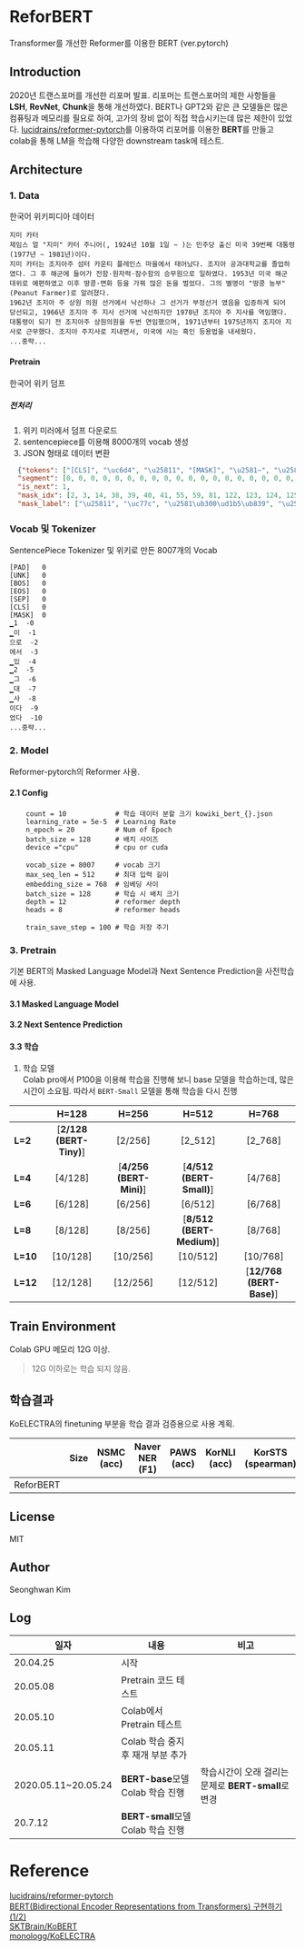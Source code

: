 # ReforBERT
Transformer를 개선한 Reformer를 이용한 BERT (ver.pytorch)

##  Introduction
2020년 트랜스포머를 개선한 리포머 발표. 
리포머는 트랜스포머의 제한 사항들을 **LSH**, **RevNet**, **Chunk**을 통해 개선하였다. 
BERT나 GPT2와 같은 큰 모델들은 많은 컴퓨팅과 메모리를 필요로 하여, 고가의 장비 없이 직접 학습시키는데 많은 제한이 있었다.
[lucidrains/reformer-pytorch](https://github.com/lucidrains/reformer-pytorch)를 이용하여 
리포머를 이용한 **BERT**를 만들고 colab을 통해 LM을 학습해 다양한 downstream task에 테스트.
  
## Architecture
### 1. Data
한국어 위키피디아 데이터
```
지미 카터
제임스 얼 "지미" 카터 주니어(, 1924년 10월 1일 ~ )는 민주당 출신 미국 39번째 대통령 (1977년 ~ 1981년)이다.
지미 카터는 조지아주 섬터 카운티 플레인스 마을에서 태어났다. 조지아 공과대학교를 졸업하였다. 그 후 해군에 들어가 전함·원자력·잠수함의 승무원으로 일하였다. 1953년 미국 해군 대위로 예편하였고 이후 땅콩·면화 등을 가꿔 많은 돈을 벌었다. 그의 별명이 "땅콩 농부" (Peanut Farmer)로 알려졌다.
1962년 조지아 주 상원 의원 선거에서 낙선하나 그 선거가 부정선거 였음을 입증하게 되어 당선되고, 1966년 조지아 주 지사 선거에 낙선하지만 1970년 조지아 주 지사를 역임했다. 대통령이 되기 전 조지아주 상원의원을 두번 연임했으며, 1971년부터 1975년까지 조지아 지사로 근무했다. 조지아 주지사로 지내면서, 미국에 사는 흑인 등용법을 내세웠다.
...중략...
```
#### Pretrain
한국어 위키 덤프
##### 전처리
  1. 위키 미러에서 덤프 다운로드
  2. sentencepiece를 이용해 8000개의 vocab 생성
  3. JSON 형태로 데이터 변환 
  ```json
    {"tokens": ["[CLS]", "\uc6d4", "\u25811", "[MASK]", "\u2581~", "\u2581)", "\ub294", "\u2581\ubbfc\uc8fc", "\ub2f9", "\u2581\ucd9c\uc2e0", "\u2581\ubbf8\uad6d", "\u25813", "9", "\ubc88\uc9f8", "[MASK]", "\u2581(19", "7", "7", "\ub144", "\u2581~", "\u25811981", "\ub144", ")", "\uc774\ub2e4", ".", "\u2581\uc9c0", "\ubbf8", "\u2581\uce74", "\ud130", "\ub294", "\u2581\uc870\uc9c0", "\uc544", "\uc8fc", "\u2581\uc12c", "\ud130", "\u2581\uce74", "\uc6b4", "\ud2f0", "[MASK]", "[MASK]", "\uce69", "[MASK]", "\u2581\ub9c8\uc744", "\uc5d0\uc11c", "\u2581\ud0dc\uc5b4\ub0ac\ub2e4", ".", "\u2581\uc870\uc9c0", "\uc544", "\u2581\uacf5", "\uacfc", "\ub300\ud559\uad50", "\ub97c", "\u2581\uc878\uc5c5", "\ud558\uc600\ub2e4", ".", "\u2581\uadf8", "\u2581\ud6c4", "\u2581\ud574", "\uad70\uc5d0", "\u2581\uad00", "\u2581\uc804", "\ud568", "\u00b7", "\uc6d0", "\uc790", "\ub825", "\u00b7", "\uc7a0", "\uc218", "\ud568", "\uc758", "\u2581\uc2b9", "\ubb34", "\uc6d0\uc73c\ub85c", "\u2581\uc77c", "\ud558\uc600\ub2e4", ".", "\u2581195", "3", "\ub144", "\u2581\ubbf8\uad6d", "\u25811930", "\u2581\ub300", "\uc704\ub85c", "\u2581\uc608", "\ud3b8", "\ud558\uc600\uace0", "\u2581\uc774\ud6c4", "\u2581\ub545", "\ucf69", "\u00b7", "\uba74", "\ud654", "\u2581\ub4f1\uc744", "\u2581\uac00", "\uafd4", "\u2581\ub9ce\uc740", "\u2581\ub3c8", "\uc744", "\u2581\ubc8c", "\uc5c8\ub2e4", ".", "\u2581\uadf8\uc758", "\u2581\ubcc4", "\uba85\uc774", "\u2581\"", "\ub545", "\ucf69", "\u2581\ub18d", "\ubd80", "\"", "\u2581(", "P", "e", "an", "ut", "\u2581F", "ar", "m", "er", ")", "\ub85c", "[MASK]", "\uc84c\ub2e4", "[MASK]", "[MASK]", "[MASK]", "[MASK]", "\u2581\uc870\uc9c0", "[MASK]", "\u2581\uc8fc", "\u2581\uc0c1", "\uc6d0", "\u2581\uc758\uc6d0", "\u2581\uc120\uac70", "\uc5d0\uc11c", "[MASK]", "[MASK]", "\ud558\ub098", "\u2581\uadf8", "[MASK]", "[MASK]", "\u2581\ubd80\uc815", "\uc120\uac70", "[MASK]", "[MASK]", "[MASK]", "\u2581\uc785", "\uc99d", "\ud558\uac8c", "\u2581\ub418\uc5b4", "\u2581\ub2f9\uc120", "\ub418\uace0", ",", "\u2581196", "6", "\ub144", "\u2581\uc870\uc9c0", "\uc544", "\u2581\uc8fc", "\u2581\uc9c0", "\uc0ac", "\u2581\uc120\uac70", "\uc5d0", "\u2581\ub099", "\uc120", "\ud558\uc9c0\ub9cc", "\u25811970", "\ub144", "\u2581\uc870\uc9c0", "\uc544", "\u2581\uc8fc", "\u2581\uc9c0", "\uc0ac\ub97c", "\u2581\uc5ed\uc784", "\ud588\ub2e4", ".", "\u2581\ub300\ud1b5\ub839", "\uc774", "\u2581\ub418", "\uae30", "\u2581\uc804", "[MASK]", "[MASK]", "[MASK]", "\u2581\uc0c1", "\uc6d0\uc758", "\uc6d0\uc744", "\u2581\ub450", "\ubc88", "\u2581\uc5f0", "\uc784", "\ud588\uc73c\uba70", ",", "[MASK]", "[MASK]", "\u25811975", "\ub144\uae4c\uc9c0", "\u2581\uc870\uc9c0", "\uc544", "\u2581\uc9c0", "\uc0ac\ub85c", "\u2581\uadfc\ubb34", "\ud588\ub2e4", ".", "\u2581\uc870\uc9c0", "\uc544", "\u2581\uc8fc", "\uc9c0", "\uc0ac\ub85c", "\u2581\uc9c0", "\ub0b4", "\uba74\uc11c", ",", "\u2581\ubbf8\uad6d", "\uc5d0", "\u2581\uc0ac\ub294", "\u2581\ud751", "\uc778", "[MASK]", "[MASK]", "[MASK]", "\u2581\ub0b4", "\uc138", "\uc6e0\ub2e4", ".", "[SEP]", "\u25811976", "\ub144", "[MASK]", "\u2581\uc120\uac70", "\uc5d0", "\u2581\ubbfc\uc8fc", "\ub2f9", "\u2581\ud6c4\ubcf4", "\ub85c", "\u2581\ucd9c", "\ub9c8", "\ud558\uc5ec", "\u2581\ub3c4", "\ub355", "\uc8fc\uc758", "\u2581\uc815\ucc45", "\uc73c\ub85c", "\u2581\ub0b4", "\uc138", "\uc6cc", ",", "\u2581\ud3ec", "\ub4dc\ub97c", "[MASK]", "[MASK]", "\u2581\ub2f9\uc120", "\ub418\uc5c8\ub2e4", ".", "[SEP]"], 
    "segment": [0, 0, 0, 0, 0, 0, 0, 0, 0, 0, 0, 0, 0, 0, 0, 0, 0, 0, 0, 0, 0, 0, 0, 0, 0, 0, 0, 0, 0, 0, 0, 0, 0, 0, 0, 0, 0, 0, 0, 0, 0, 0, 0, 0, 0, 0, 0, 0, 0, 0, 0, 0, 0, 0, 0, 0, 0, 0, 0, 0, 0, 0, 0, 0, 0, 0, 0, 0, 0, 0, 0, 0, 0, 0, 0, 0, 0, 0, 0, 0, 0, 0, 0, 0, 0, 0, 0, 0, 0, 0, 0, 0, 0, 0, 0, 0, 0, 0, 0, 0, 0, 0, 0, 0, 0, 0, 0, 0, 0, 0, 0, 0, 0, 0, 0, 0, 0, 0, 0, 0, 0, 0, 0, 0, 0, 0, 0, 0, 0, 0, 0, 0, 0, 0, 0, 0, 0, 0, 0, 0, 0, 0, 0, 0, 0, 0, 0, 0, 0, 0, 0, 0, 0, 0, 0, 0, 0, 0, 0, 0, 0, 0, 0, 0, 0, 0, 0, 0, 0, 0, 0, 0, 0, 0, 0, 0, 0, 0, 0, 0, 0, 0, 0, 0, 0, 0, 0, 0, 0, 0, 0, 0, 0, 0, 0, 0, 0, 0, 0, 0, 0, 0, 0, 0, 0, 0, 0, 0, 0, 0, 0, 0, 0, 0, 0, 0, 0, 0, 0, 0, 0, 0, 0, 0, 0, 0, 0, 1, 1, 1, 1, 1, 1, 1, 1, 1, 1, 1, 1, 1, 1, 1, 1, 1, 1, 1, 1, 1, 1, 1, 1, 1, 1, 1, 1, 1], 
    "is_next": 1, 
    "mask_idx": [2, 3, 14, 38, 39, 40, 41, 55, 59, 81, 122, 123, 124, 125, 126, 127, 128, 129, 136, 137, 138, 140, 141, 144, 145, 146, 182, 183, 184, 194, 195, 219, 220, 221, 229, 250, 251], 
    "mask_label": ["\u25811", "\uc77c", "\u2581\ub300\ud1b5\ub839", "\u2581\ud50c", "\ub808", "\uc778", "\uc2a4", "\u2581\uadf8", "\u2581\ub4e4\uc5b4\uac00", "\u2581\ud574\uad70", "\u2581\uc54c\ub824", "\uc84c\ub2e4", ".", "\u2581196", "2", "\ub144", "\u2581\uc870\uc9c0", "\uc544", "\u2581\ub099", "\uc120", "\ud558\ub098", "\u2581\uc120\uac70", "\uac00", "\u2581", "\uc600", "\uc74c\uc744", "\u2581\uc870\uc9c0", "\uc544", "\uc8fc", "\u25811971", "\ub144\ubd80\ud130", "\u2581\ub4f1", "\uc6a9", "\ubc95\uc744", "\u2581\ub300\ud1b5\ub839", "\u2581\ub204", "\ub974\uace0"]}
  ``` 
### Vocab 및 Tokenizer
SentencePiece Tokenizer 및 위키로 만든 8007개의 Vocab
```
[PAD]	0
[UNK]	0
[BOS]	0
[EOS]	0
[SEP]	0
[CLS]	0
[MASK]	0
▁1	-0
▁이	-1
으로	-2
에서	-3
▁있	-4
▁2	-5
▁그	-6
▁대	-7
▁사	-8
이다	-9
었다	-10
...중략...
```
### 2. Model
Reformer-pytorch의 Reformer 사용.

#### 2.1 Config
```
    count = 10            # 학습 데이터 분할 크기 kowiki_bert_{}.json
    learning_rate = 5e-5  # Learning Rate
    n_epoch = 20          # Num of Epoch
    batch_size = 128      # 배치 사이즈
    device ="cpu"         # cpu or cuda

    vocab_size = 8007     # vocab 크기
    max_seq_len = 512     # 최대 입력 길이
    embedding_size = 768  # 임베딩 사이
    batch_size = 128      # 학습 시 배치 크기
    depth = 12            # reformer depth
    heads = 8             # reformer heads

    train_save_step = 100 # 학습 저장 주기
```


### 3. Pretrain
기본 BERT의 Masked Language Model과 Next Sentence Prediction을 사전학습에 사용.

#### 3.1 Masked Language Model

#### 3.2 Next Sentence Prediction

#### 3.3 학습
1. 학습 모델  
Colab pro에서 P100을 이용해 학습을 진행해 보니 base 모델을 학습하는데, 많은 시간이 소요됨. 따라서 `BERT-Small` 모델을 통해 학습을 다시 진행
  
|   |H=128|H=256|H=512|H=768|
|---|:---:|:---:|:---:|:---:|
| **L=2**  |[**2/128 (BERT-Tiny)**]|[2/256]|[2_512]|[2_768]|
| **L=4**  |[4/128]|[**4/256 (BERT-Mini)**]|[**4/512 (BERT-Small)**]|[4/768]|
| **L=6**  |[6/128]|[6/256]|[6/512]|[6/768]|
| **L=8**  |[8/128]|[8/256]|[**8/512 (BERT-Medium)**]|[8/768]|
| **L=10** |[10/128]|[10/256]|[10/512]|[10/768]|
| **L=12** |[12/128]|[12/256]|[12/512]|[**12/768 (BERT-Base)**]|

## Train Environment
Colab GPU 메모리 12G 이상.
> 12G 이하로는 학습 되지 않음. 
 
## 학습결과 
KoELECTRA의 finetuning 부분을 학습 결과 검증용으로 사용 계획.  

|                    | Size  | **NSMC**<br/>(acc) | **Naver NER**<br/>(F1) | **PAWS**<br/>(acc) | **KorNLI**<br/>(acc) | **KorSTS**<br/>(spearman) | **Question Pair**<br/>(acc) | **KorQuaD (Dev)**<br/>(EM/F1) |
| :----------------- | :---: | :----------------: | :--------------------: | :----------------: | :------------------: | :-----------------------: | :-------------------------: | :---------------------------: |
| ReforBERT          |       |                    |                        |                    |                      |                           |                             |                               |

##  License
MIT

##  Author
Seonghwan Kim 

## Log
| 일자 | 내용| 비고 |
|---|---|---|
|20.04.25| 시작 | |
|20.05.08| Pretrain 코드 테스트| |
|20.05.10| Colab에서 Pretrain 테스트| |
|20.05.11| Colab 학습 중지 후 재개 부분 추가| |
|2020.05.11~20.05.24| **BERT-base**모델 Colab 학습 진행| 학습시간이 오래 걸리는 문제로 **BERT-small**로 변경 |
|20.7.12| **BERT-small**모델 Colab 학습 진행| |



# Reference
[lucidrains/reformer-pytorch](https://github.com/lucidrains/reformer-pytorch)  
[BERT(Bidirectional Encoder Representations from Transformers) 구현하기 (1/2)](https://paul-hyun.github.io/bert-01/)  
[SKTBrain/KoBERT](https://github.com/SKTBrain/KoBERT)  
[monologg/KoELECTRA](https://github.com/monologg/KoELECTRA)
